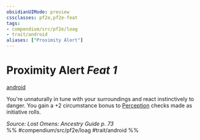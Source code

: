 ```yaml
---
obsidianUIMode: preview
cssclasses: pf2e,pf2e-feat
tags:
- compendium/src/pf2e/loag
- trait/android
aliases: ["Proximity Alert"]
---
```

# Proximity Alert  *Feat 1*  
[android](rules/traits/android-loag.md "Android Ancestry & Heritage Trait")  


You're unnaturally in tune with your surroundings and react instinctively to danger. You gain a +2 circumstance bonus to [Perception](compendium/skills.md#Perception) checks made as initiative rolls.

*Source: Lost Omens: Ancestry Guide p. 73*  
%% #compendium/src/pf2e/loag #trait/android %%